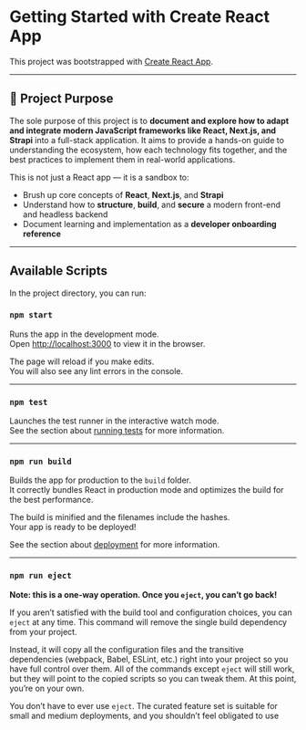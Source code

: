 # Getting Started with Create React App

This project was bootstrapped with [Create React App](https://github.com/facebook/create-react-app).

---

## 📌 Project Purpose

The sole purpose of this project is to **document and explore how to adapt and integrate modern JavaScript frameworks like React, Next.js, and Strapi** into a full-stack application. It aims to provide a hands-on guide to understanding the ecosystem, how each technology fits together, and the best practices to implement them in real-world applications.

This is not just a React app — it is a sandbox to:

- Brush up core concepts of **React**, **Next.js**, and **Strapi**
- Understand how to **structure**, **build**, and **secure** a modern front-end and headless backend
- Document learning and implementation as a **developer onboarding reference**

---

## Available Scripts

In the project directory, you can run:

### `npm start`

Runs the app in the development mode.  
Open [http://localhost:3000](http://localhost:3000) to view it in the browser.

The page will reload if you make edits.  
You will also see any lint errors in the console.

---

### `npm test`

Launches the test runner in the interactive watch mode.  
See the section about [running tests](https://facebook.github.io/create-react-app/docs/running-tests) for more information.

---

### `npm run build`

Builds the app for production to the `build` folder.  
It correctly bundles React in production mode and optimizes the build for the best performance.

The build is minified and the filenames include the hashes.  
Your app is ready to be deployed!

See the section about [deployment](https://facebook.github.io/create-react-app/docs/deployment) for more information.

---

### `npm run eject`

**Note: this is a one-way operation. Once you `eject`, you can’t go back!**

If you aren’t satisfied with the build tool and configuration choices, you can `eject` at any time. This command will remove the single build dependency from your project.

Instead, it will copy all the configuration files and the transitive dependencies (webpack, Babel, ESLint, etc.) right into your project so you have full control over them. All of the commands except `eject` will still work, but they will point to the copied scripts so you can tweak them. At this point, you’re on your own.

You don’t have to ever use `eject`. The curated feature set is suitable for small and medium deployments, and you shouldn’t feel obligated to use

